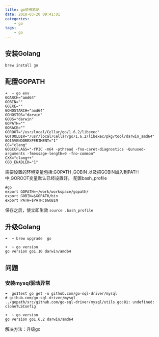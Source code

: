 ```yaml
---
title: go使用笔记
date: 2018-03-20 09:41:01
categories: 
    - go
tags: 
    - go
---
```

## 安装Golang

```
brew install go
```

## 配置GOPATH

```
➜  ~ go env
GOARCH="amd64"
GOBIN=""
GOEXE=""
GOHOSTARCH="amd64"
GOHOSTOS="darwin"
GOOS="darwin"
GOPATH=""
GORACE=""
GOROOT="/usr/local/Cellar/go/1.6.2/libexec"
GOTOOLDIR="/usr/local/Cellar/go/1.6.2/libexec/pkg/tool/darwin_amd64"
GO15VENDOREXPERIMENT="1"
CC="clang"
GOGCCFLAGS="-fPIC -m64 -pthread -fno-caret-diagnostics -Qunused-arguments -fmessage-length=0 -fno-common"
CXX="clang++"
CGO_ENABLED="1"
```
需要设置的环境变量包括:GOPATH ,GOBIN 以及把GOBIN加入到PATH中,GOROOT变量默认已经设置好。
配置bash_profile

```
#go
export GOPATH=~/work/workspace/gopath/
export GOBIN=$GOPATH/bin
export PATH=$PATH:$GOBIN
```
保存之后，使立即生效 `source .bash_profile`

## 升级Golang

```
➜  ~ brew upgrade  go

➜  ~ go version
go version go1.10 darwin/amd64

```

## 问题

### 安装mysql驱动异常

```
➜  go1test go get -u github.com/go-sql-driver/mysql
# github.com/go-sql-driver/mysql
../gopath/src/github.com/go-sql-driver/mysql/utils.go:81: undefined: cloneTLSConfig

➜  ~ go version
go version go1.6.2 darwin/amd64

```
解决方法：升级go


